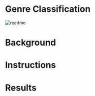 # Genre Classification

![readme](https://github.com/kgregart/genre/blob/main/Images/readme.jpg)

# Background



# Instructions



# Results
